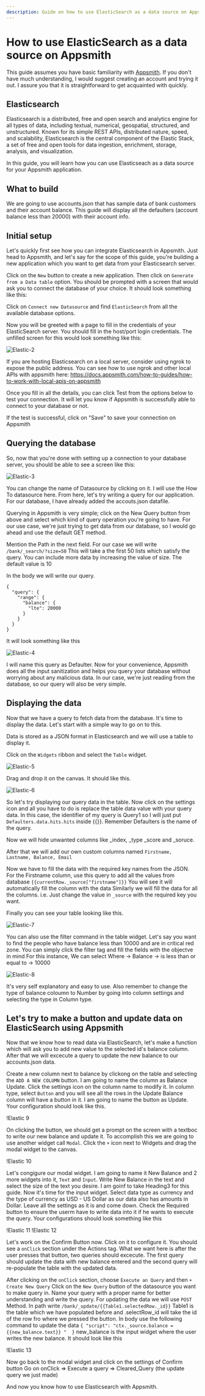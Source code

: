 ```yaml
---
description: Guide on how to use ElasticSearch as a data source on Appsmith
---
```


# How to use ElasticSearch as a data source on Appsmith

This guide assumes you have basic familiarity with [Appsmith](https://www.appsmith.com/). If you don't have much understanding, I would suggest creating an account and trying it out. I assure you that it is straightforward to get acquainted with quickly.

## Elasticsearch

Elasticsearch is a distributed, free and open search and analytics engine for all types of data, including textual, numerical, geospatial, structured, and unstructured. Known for its simple REST APIs, distributed nature, speed, and scalability, Elasticsearch is the central component of the Elastic Stack, a set of free and open tools for data ingestion, enrichment, storage, analysis, and visualization.

In this guide, you will learn how you can use Elasticseach as a data source for your Appsmith application.

## What to build

We are going to use accounts.json that has sample data of bank customers and their account balance. This guide will display all the defaulters (account balance less than 20000) with their account info.

## Initial setup

Let's quickly first see how you can integrate Elasticsearch in Appsmith. Just head to Appsmith, and let's say for the scope of this guide, you're building a new application which you want to get data from your Elasticsearch server.

Click on the `New` button to create a new application. Then click on `Generate from a Data table` option. You should be prompted with a screen that would ask you to connect the database of your choice. It should look something like this:


Click on `Connect new Datasource` and find `ElasticSearch` from all the available database options.

Now you will be greeted with a page to fill in the credentials of your ElasticSearch server. You should fill in the host/port login credentials. The unfilled screen for this would look something like this:


![Elastic-2](https://github.com/achintya-7/appsmith-docs/blob/v1.3/.gitbook/assets/Elastic-2.png)


If you are hosting Elasticsearch on a local server, consider using ngrok to expose the public address. You can see how to use ngrok and other local APIs with appsmith here: https://docs.appsmith.com/how-to-guides/how-to-work-with-local-apis-on-appsmith

Once you fill in all the details, you can click Test from the options below to test your connection. It will let you know if Appsmith is successfully able to connect to your database or not.

If the test is successful, click on "Save" to save your connection on Appsmith

## Querying the database
So, now that you're done with setting up a connection to your database server, you should be able to see a screen like this:


![Elastic-3](https://github.com/achintya-7/appsmith-docs/blob/v1.3/.gitbook/assets/Elastic-3.png)

You can change the name of Datasource by clicking on it. I will use the How To datasource here.
From here, let's try writing a query for our application. For our database, I have already added the accouts.json datafile.

Querying in Appsmith is very simple; click on the New Query button from above and select which kind of query operation you're going to have. For our use case, we're just trying to get data from our database, so I would go ahead and use the default GET method.

Mention the Path in the next field. For our case we will write
`/bank/_search/?size=50`
This will take a the first 50 lists which satisfy the query. You can include more data by increasing the value of size. The default value is 10

In the body we will write our query. 
```text
{
  "query": {
    "range": {
      "balance": {
        "lte": 20000
      }
    }
  }
}
```
It will look something like this 


![Elastic-4](https://github.com/achintya-7/appsmith-docs/blob/v1.3/.gitbook/assets/Elastic-4.png)

I will name this query as Defaulter.
Now for your convenience, Appsmith does all the input sanitization and helps you query your database without worrying about any malicious data. In our case, we're just reading from the database, so our query will also be very simple.                                                                                                                      

## Displaying the data
Now that we have a query to fetch data from the database. It's time to display the data. Let's start with a simple way to go on to this.

Data is stored as a JSON format in Elasticsearch and we will use a table to display it.

Click on the `Widgets` ribbon and select the `Table` widget.


![Elastic-5](https://github.com/achintya-7/appsmith-docs/blob/v1.3/.gitbook/assets/Elastic-5.png)


Drag and drop it on the canvas.
It should like this.


![Elastic-6](https://github.com/achintya-7/appsmith-docs/blob/v1.3/.gitbook/assets/Elastic-6.jpg)


So let's try displaying our query data in the table. Now click on the settings icon and all you have to do is replace the table data value with your query data. In this case, the identifier of my query is Query1 so I will just put `Defaulters.data.hits.hits` inside {{}}. Remember Defaulters is the name of the query.

Now we will hide unwanted columns like _index, _type _score and _soruce. 

After that we will add our own custom columns named
`Firstname, Lastname, Balance, Email`

Now we have to fill the data with the required key names from the JSON. 
For the Firstname column, use this query to add all the values from database `{{currentRow._source["firstname"]}}`
You will see it will automatically fill the column with the data
Similarly we will fill the data for all the columns. i.e. Just change the value in `_source` with the required key you want.

Finally you can see your table looking like this.


![Elastic-7](https://github.com/achintya-7/appsmith-docs/blob/v1.3/.gitbook/assets/Elastic-7.png)


You can also use the filter command in the table widget. Let's say you want to find the people who have balance less than 10000 and are in critical red zone. You can simply click the filter tag and fill the fields with the objectve in mind
For this instance, We can select
Where -> Balance -> is less than or equal to -> 10000


![Elastic-8](https://github.com/achintya-7/appsmith-docs/blob/v1.3/.gitbook/assets/Elastic-8.png)


It's very self explanatory and easy to use. Also remember to change the type of balance coloumn to Number by going into column settings and selecting the type in Column type.

## Let's try to make a button and update data on ElasticSearch using Appsmith
Now that we know how to read data via ElasticSearch, let's make a function which will ask you to add new value to the selected id's balance column. After that we will excecute a query to update the new balance to our accounts.json data.

Create a new column next to balance by clickong on the table and selecting the `ADD A NEW COLUMN` button. I am going to name the column as Balance Update. Click the settings icon on the column name to modify it. In column type, select `Button` and you will see all the rows in the Update Balance column will have a button in it. I am going to name the button as Update. Your configuration should look like this. 

!Elastic 9

On clicking the button, we should get a prompt on the screen with a textboc to write our new balance and update it. To accomplish this we are going to use another widget call `Modal`. Click the `+` icon next to Widgets and drag the modal widget to the canvas.

!Elastic 10

Let's congigure our modal widget. I am going to name it New Balance and 2 more widgets into it, `Text` and `Input`.
Write New Balance in the text and select the size of the text you desire. I am goinf to take Heading3 for this guide.
Now it's time for the input widget. Select data type as currency and the type of currency as USD - US Dollar as our data also has amounts in Dollar. Leave all the settings as it is and come down. Check the Required button to ensure the userm have to write data into it if he wants to execute the query. Your configurations should look something like this 

!Elastic 11  !Elastic 12

Let's work on the Confirm Button now. Click on it to configure it. You should see a `onClick` section under the Actions tag. What we want here is after the user presses that button, two queries should excecute. The first query should update the data with new balance entered and the second query will re-populate the table with the updated data. 

After clicking on the `onClick` section, choose `Execute an Query` and then `+ Create New Query` 
Click on the `New Query` button of the datasource you want to make query in. Name your query with a proper name for better understanding and write the query.
For updating the data we will use `POST` Method.
In path write `/bank/_update/{{Table1.selectedRow._id}}` Table1 is the table which we have populated before and .selectRow_id will take the id of the row fro where we pressed the button. 
In body use the following command to update the data
`
  {
    "script": "ctx._source.balance = {{new_balance.text}} " 
  }
`
new_balance is the input widget where the user writes the new balance.
It should look like this 

!Elastic 13

Now go back to the modal widget and click on the settings of Confirm button 
Go on onClick => Execute a query => Cleared_Query (the update query we just made)


And now you know how to use Elasticsearch with Appsmith. 


